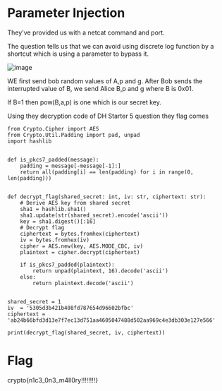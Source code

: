 # Parameter Injection

They've provided us with a netcat command and port.

The question tells us that we can avoid using discrete log function by a shortcut which is using a parameter to bypass it.

![image](https://github.com/Snapskillz123/Cryptohack/assets/149099858/4091dec5-a8c0-4fac-8d20-e1440ec570f1)

WE first send bob random values of A,p and g. After Bob sends the interrupted value of B, we send Alice B,p and g where B is 0x01.

If B=1 then pow(B,a,p) is one which is our secret key.

Using they decryption code of DH Starter 5 question they flag comes 

```
from Crypto.Cipher import AES
from Crypto.Util.Padding import pad, unpad
import hashlib


def is_pkcs7_padded(message):
    padding = message[-message[-1]:]
    return all(padding[i] == len(padding) for i in range(0, len(padding)))


def decrypt_flag(shared_secret: int, iv: str, ciphertext: str):
    # Derive AES key from shared secret
    sha1 = hashlib.sha1()
    sha1.update(str(shared_secret).encode('ascii'))
    key = sha1.digest()[:16]
    # Decrypt flag
    ciphertext = bytes.fromhex(ciphertext)
    iv = bytes.fromhex(iv)
    cipher = AES.new(key, AES.MODE_CBC, iv)
    plaintext = cipher.decrypt(ciphertext)

    if is_pkcs7_padded(plaintext):
        return unpad(plaintext, 16).decode('ascii')
    else:
        return plaintext.decode('ascii')


shared_secret = 1
iv  = '5305d3b421b408fd787654d96602bfbc'
ciphertext = 'ab24b66bfd3d13e7f7ec13d751aa4605047488d502aa969c4e3db303e127e566'

print(decrypt_flag(shared_secret, iv, ciphertext))
```
  # Flag

  crypto{n1c3_0n3_m4ll0ry!!!!!!!!}
